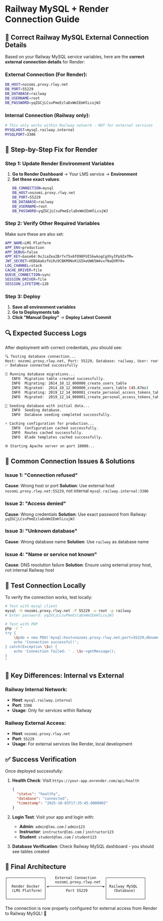 # Railway MySQL + Render Connection Guide

## 🎯 Correct Railway MySQL External Connection Details

Based on your Railway MySQL service variables, here are the **correct external connection details** for Render:

### **External Connection (For Render):**
```bash
DB_HOST=nozomi.proxy.rlwy.net
DB_PORT=55229
DB_DATABASE=railway
DB_USERNAME=root
DB_PASSWORD=yqZGCjLCsuPmeEzlaDxWmIEmHlLcujWJ
```

### **Internal Connection (Railway only):**
```bash
# This only works within Railway network - NOT for external services
MYSQLHOST=mysql.railway.internal
MYSQLPORT=3306
```

## 🔧 Step-by-Step Fix for Render

### Step 1: Update Render Environment Variables

1. **Go to Render Dashboard** → Your LMS service → **Environment**
2. **Set these exact values**:
   ```bash
   DB_CONNECTION=mysql
   DB_HOST=nozomi.proxy.rlwy.net
   DB_PORT=55229
   DB_DATABASE=railway
   DB_USERNAME=root
   DB_PASSWORD=yqZGCjLCsuPmeEzlaDxWmIEmHlLcujWJ
   ```

### Step 2: Verify Other Required Variables

Make sure these are also set:
```bash
APP_NAME=LMS Platform
APP_ENV=production
APP_DEBUG=false
APP_KEY=base64:9vJiaZea2Brfxf5x6fO90FUISkwkogCgXhyIPp9ZeTM=
JWT_SECRET=VEBGAa6zfUiRz9CBKM9NvK1G5keUW65W4vxfNaQVRY0=
LOG_CHANNEL=stack
CACHE_DRIVER=file
QUEUE_CONNECTION=sync
SESSION_DRIVER=file
SESSION_LIFETIME=120
```

### Step 3: Deploy

1. **Save all environment variables**
2. **Go to Deployments tab**
3. **Click "Manual Deploy"** → **Deploy Latest Commit**

## 🔍 Expected Success Logs

After deployment with correct credentials, you should see:

```bash
🔍 Testing database connection...
Host: nozomi.proxy.rlwy.net, Port: 55229, Database: railway, User: root
✅ Database connected successfully

🗄️ Running database migrations...
   INFO  Migration table created successfully.
   INFO  Migrating: 2014_10_12_000000_create_users_table
   INFO  Migrated:  2014_10_12_000000_create_users_table (45.67ms)
   INFO  Migrating: 2019_12_14_000001_create_personal_access_tokens_table
   INFO  Migrated:  2019_12_14_000001_create_personal_access_tokens_table (67.89ms)

🌱 Seeding database with initial data...
   INFO  Seeding database.
   INFO  Database seeding completed successfully.

⚡ Caching configuration for production...
   INFO  Configuration cached successfully.
   INFO  Routes cached successfully.
   INFO  Blade templates cached successfully.

🌐 Starting Apache server on port 10000...
```

## 🚨 Common Connection Issues & Solutions

### Issue 1: "Connection refused"
**Cause**: Wrong host or port
**Solution**: Use external host `nozomi.proxy.rlwy.net:55229`, not internal `mysql.railway.internal:3306`

### Issue 2: "Access denied"
**Cause**: Wrong credentials
**Solution**: Use exact password from Railway: `yqZGCjLCsuPmeEzlaDxWmIEmHlLcujWJ`

### Issue 3: "Unknown database"
**Cause**: Wrong database name
**Solution**: Use `railway` as database name

### Issue 4: "Name or service not known"
**Cause**: DNS resolution failure
**Solution**: Ensure using external proxy host, not internal Railway host

## 🧪 Test Connection Locally

To verify the connection works, test locally:

```bash
# Test with mysql client
mysql -h nozomi.proxy.rlwy.net -P 55229 -u root -p railway
# Enter password: yqZGCjLCsuPmeEzlaDxWmIEmHlLcujWJ

# Test with PHP
php -r "
try {
    \$pdo = new PDO('mysql:host=nozomi.proxy.rlwy.net;port=55229;dbname=railway', 'root', 'yqZGCjLCsuPmeEzlaDxWmIEmHlLcujWJ');
    echo 'Connection successful!';
} catch(Exception \$e) {
    echo 'Connection failed: ' . \$e->getMessage();
}
"
```

## 🎯 Key Differences: Internal vs External

### Railway Internal Network:
- **Host**: `mysql.railway.internal`
- **Port**: `3306`
- **Usage**: Only for services within Railway

### Railway External Access:
- **Host**: `nozomi.proxy.rlwy.net`
- **Port**: `55229`
- **Usage**: For external services like Render, local development

## ✅ Success Verification

Once deployed successfully:

1. **Health Check**: Visit `https://your-app.onrender.com/api/health`
   ```json
   {
     "status": "healthy",
     "database": "connected",
     "timestamp": "2025-10-03T17:35:45.000000Z"
   }
   ```

2. **Login Test**: Visit your app and login with:
   - **Admin**: `admin@lms.com` / `admin123`
   - **Instructor**: `instructor@lms.com` / `instructor123`
   - **Student**: `student@lms.com` / `student123`

3. **Database Verification**: Check Railway MySQL dashboard - you should see tables created

## 🚀 Final Architecture

```
┌─────────────────┐    External Connection    ┌─────────────────┐
│                 │    nozomi.proxy.rlwy.net  │                 │
│  Render Docker  │◄─────────────────────────►│ Railway MySQL   │
│  (LMS Platform) │         Port 55229        │   (Database)    │
│                 │                           │                 │
└─────────────────┘                           └─────────────────┘
```

The connection is now properly configured for external access from Render to Railway MySQL! 🎉
